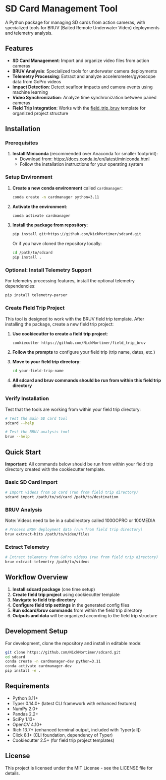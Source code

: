# SD Card Management Tool

A Python package for managing SD cards from action cameras, with specialized tools for BRUV (Baited Remote Underwater Video) deployments and telemetry analysis.

## Features

- **SD Card Management**: Import and organize video files from action cameras
- **BRUV Analysis**: Specialized tools for underwater camera deployments
- **Telemetry Processing**: Extract and analyze accelerometer/gyroscope data from GoPro videos
- **Impact Detection**: Detect seafloor impacts and camera events using machine learning
- **Video Synchronization**: Analyze time synchronization between paired cameras
- **Field Trip Integration**: Works with the [field_trip_bruv](https://github.com/NickMortimer/field_trip_bruv) template for organized project structure

## Installation

### Prerequisites

1. **Install Miniconda** (recommended over Anaconda for smaller footprint):
   - Download from: https://docs.conda.io/en/latest/miniconda.html
   - Follow the installation instructions for your operating system

### Setup Environment

1. **Create a new conda environment** called `cardmanager`:
   ```bash
   conda create -n cardmanager python=3.11
   ```

2. **Activate the environment**:
   ```bash
   conda activate cardmanager
   ```

3. **Install the package from repository**:
   ```bash
   pip install git+https://github.com/NickMortimer/sdcard.git
   ```

   Or if you have cloned the repository locally:
   ```bash
   cd /path/to/sdcard
   pip install .
   ```

### Optional: Install Telemetry Support

For telemetry processing features, install the optional telemetry dependencies:

```bash
pip install telemetry-parser
```

### Create Field Trip Project

This tool is designed to work with the BRUV field trip template. After installing the package, create a new field trip project:

1. **Use cookiecutter to create a field trip project**:
   ```bash
   cookiecutter https://github.com/NickMortimer/field_trip_bruv
   ```

2. **Follow the prompts** to configure your field trip (trip name, dates, etc.)

3. **Move to your field trip directory**:
   ```bash
   cd your-field-trip-name
   ```

4. **All sdcard and bruv commands should be run from within this field trip directory**

### Verify Installation

Test that the tools are working from within your field trip directory:

```bash
# Test the main SD card tool
sdcard --help

# Test the BRUV analysis tool  
bruv --help
```

## Quick Start

**Important:** All commands below should be run from within your field trip directory created with the cookiecutter template.

### Basic SD Card Import
```bash
# Import videos from SD card (run from field trip directory)
sdcard import /path/to/sd/card /path/to/destination
```

### BRUV Analysis
Note: Videos need to be in a subdirectory called 100GOPRO or 100MEDIA
```bash
# Process BRUV deployment data (run from field trip directory)
bruv extract-hits /path/to/video/files
```

### Extract Telemetry
```bash
# Extract telemetry from GoPro videos (run from field trip directory)
bruv extract-telemetry /path/to/videos
```

## Workflow Overview

1. **Install sdcard package** (one time setup)
2. **Create field trip project** using cookiecutter template
3. **Navigate to field trip directory**
4. **Configure field trip settings** in the generated config files
5. **Run sdcard/bruv commands** from within the field trip directory
6. **Outputs and data** will be organized according to the field trip structure

## Development Setup

For development, clone the repository and install in editable mode:

```bash
git clone https://github.com/NickMortimer/sdcard.git
cd sdcard
conda create -n cardmanager-dev python=3.11
conda activate cardmanager-dev
pip install -e .
```

## Requirements

- Python 3.11+
- Typer 0.14.0+ (latest CLI framework with enhanced features)
- NumPy 2.0+
- Pandas 2.2+
- SciPy 1.13+
- OpenCV 4.10+
- Rich 13.7+ (enhanced terminal output, included with Typer[all])
- Click 8.1+ (CLI foundation, dependency of Typer)
- Cookiecutter 2.5+ (for field trip project templates)

## License

This project is licensed under the MIT License - see the LICENSE file for details.
